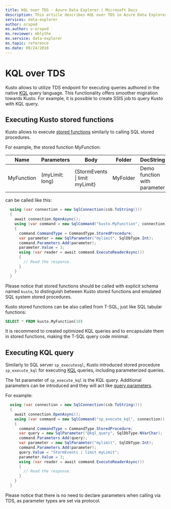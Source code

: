 ```yaml
---
title: KQL over TDS - Azure Data Explorer | Microsoft Docs
description: This article describes KQL over TDS in Azure Data Explorer.
services: data-explorer
author: orspod
ms.author: v-orspod
ms.reviewer: mblythe
ms.service: data-explorer
ms.topic: reference
ms.date: 09/24/2018
---
```

# KQL over TDS

Kusto allows to utilize TDS endpoint for executing queries authored in the native [KQL](../../query/index.md) query language. This functionality offers smoother migiration towards Kusto. For example, it is possible to create SSIS job to query Kusto with KQL query.

## Executing Kusto stored functions

Kusto allows to execute [stored functions](../../query/schema-entities/stored-functions.md) similarly to calling SQL stored procedures.

For example, the stored function MyFunction:

|Name |Parameters|Body|Folder|DocString
|---|---|---|---|---
|MyFunction |(myLimit: long)| {StormEvents &#124; limit myLimit}|MyFolder|Demo function with parameter||

can be called like this:

```csharp
  using (var connection = new SqlConnection(csb.ToString()))
  {
    await connection.OpenAsync();
    using (var command = new SqlCommand("kusto.MyFunction", connection))
    {
      command.CommandType = CommandType.StoredProcedure;
      var parameter = new SqlParameter("mylimit", SqlDbType.Int);
      command.Parameters.Add(parameter);
      parameter.Value = 3;
      using (var reader = await command.ExecuteReaderAsync())
      {
        // Read the response.
      }
    }
  }
```

Please notice that stored functions should be called with explicit schema named `kusto`, to distinguish between Kusto stored functions and emulated
SQL system stored procedures.

Kusto stored functions can be also called from T-SQL, just like SQL tabular functions:

```sql
SELECT * FROM kusto.MyFunction(10)
```

It is recommend to created optimized KQL queries and to encapsulate them in stored functions, making the T-SQL query code minimal.

## Executing KQL query

Similarly to SQL server `sp_executesql`, Kusto introduced stored procedure `sp_execute_kql` for executing [KQL](../../query/index.md) queries, including parameterized queries.

The 1st parameter of `sp_execute_kql` is the KQL query. Additional parameters can be introduced and they will act like [query parameters](../../query/queryparametersstatement.md).

For example:

```csharp
  using (var connection = new SqlConnection(csb.ToString()))
  {
    await connection.OpenAsync();
    using (var command = new SqlCommand("sp_execute_kql", connection))
    {
      command.CommandType = CommandType.StoredProcedure;
      var query = new SqlParameter("@kql_query", SqlDbType.NVarChar);
      command.Parameters.Add(query);
      var parameter = new SqlParameter("mylimit", SqlDbType.Int);
      command.Parameters.Add(parameter);
      query.Value = "StormEvents | limit myLimit";
      parameter.Value = 3;
      using (var reader = await command.ExecuteReaderAsync())
      {
        // Read the response.
      }
    }
  }
```

Please notice that there is no need to declare parameters when calling via TDS, as parameter types are set via protocol.
